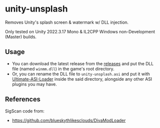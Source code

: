 # unity-unsplash
Removes Unity's splash screen & watermark w/ DLL injection.

Only tested on Unity 2022.3.17 Mono & IL2CPP Windows non-Development (Master) builds.

## Usage
- You can download the latest release from the [releases](https://github.com/mos9527/unity-unsplash/releases) and put the DLL file (named `winmm.dll`) in the game's root directory.
- Or, you can rename the DLL file to `unity-unsplash.asi` and put it with [Ultimate-ASI-Loader](https://github.com/ThirteenAG/Ultimate-ASI-Loader) inside the said directory, alongside any other ASI plugins you may have.

## References
SigScan code from:
- https://github.com/blueskythlikesclouds/DivaModLoader


